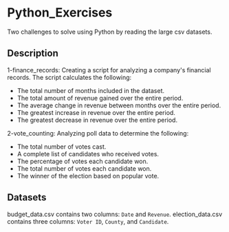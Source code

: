 # Python_Exercises

Two challenges to solve using Python by reading the large csv datasets. 

## Description

1-finance_records: Creating a script for analyzing a company's financial records. The script calculates the following:
* The total number of months included in the dataset.
* The total amount of revenue gained over the entire period.
* The average change in revenue between months over the entire period.
* The greatest increase in revenue over the entire period.
* The greatest decrease in revenue over the entire period.


2-vote_counting: Analyzing poll data to determine the following: 
* The total number of votes cast.
* A complete list of candidates who received votes.
* The percentage of votes each candidate won.
* The total number of votes each candidate won.
* The winner of the election based on popular vote.

## Datasets

budget_data.csv contains two columns: `Date` and `Revenue`.
election_data.csv contains three columns: `Voter ID`, `County`, and `Candidate`. 
